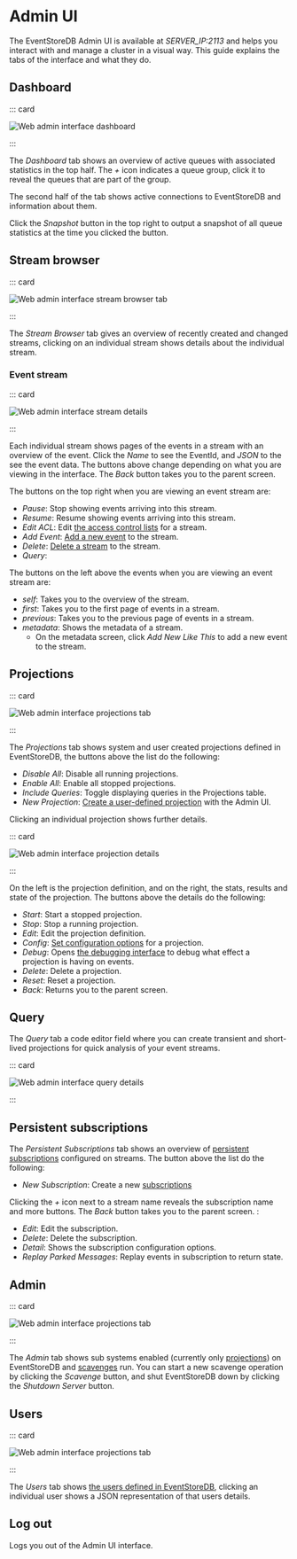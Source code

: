# Admin UI

The EventStoreDB Admin UI is available at _SERVER_IP:2113_ and helps you interact with and manage a cluster in a visual way. This guide explains the tabs of the interface and what they do.

## Dashboard

::: card

![Web admin interface dashboard](../images/wai-dashboard.png)

:::

The _Dashboard_ tab shows an overview of active queues with associated statistics in the top half. The _+_ icon indicates a queue group, click it to reveal the queues that are part of the group.

The second half of the tab shows active connections to EventStoreDB and information about them.

Click the _Snapshot_ button in the top right to output a snapshot of all queue statistics at the time you clicked the button.

## Stream browser

::: card

![Web admin interface stream browser tab](../images/wai-stream-browser.png)

:::

The _Stream Browser_ tab gives an overview of recently created and changed streams, clicking on an individual stream shows details about the individual stream.

### Event stream

::: card

![Web admin interface stream details](../images/wai-stream-details.png)

:::

Each individual stream shows pages of the events in a stream with an overview of the event. Click the _Name_ to see the EventId, and _JSON_ to the see the event data. The buttons above change depending on what you are viewing in the interface. The _Back_ button takes you to the parent screen.

The buttons on the top right when you are viewing an event stream are:

- _Pause_: Stop showing events arriving into this stream.
- _Resume_: Resume showing events arriving into this stream.
- _Edit ACL_: Edit [the access control lists](../security/acl.md) for a stream.
- _Add Event_: [Add a new event](../../http-api/writing-events.md) to the stream.
- _Delete_: [Delete a stream](../../http-api/deleting-a-stream.md) to the stream.
- _Query_:

The buttons on the left above the events when you are viewing an event stream are:

- _self_: Takes you to the overview of the stream.
- _first_: Takes you to the first page of events in a stream.
- _previous_: Takes you to the previous page of events in a stream.
- _metadata_: Shows the metadata of a stream.
  - On the metadata screen, click _Add New Like This_ to add a new event to the stream.

## Projections

::: card

![Web admin interface projections tab](../images/wai-projections.png)

:::

The _Projections_ tab shows system and user created projections defined in EventStoreDB, the buttons above the list do the following:

- _Disable All_: Disable all running projections.
- _Enable All_: Enable all stopped projections.
- _Include Queries_: Toggle displaying queries in the Projections table.
- _New Projection_: [Create a user-defined projection](../projections/user-defined-projections.md) with the Admin UI.

Clicking an individual projection shows further details.

::: card

![Web admin interface projection details](../images/wai-projection-details.jpg)

:::

On the left is the projection definition, and on the right, the stats, results and state of the projection. The buttons above the details do the following:

- _Start_: Start a stopped projection.
- _Stop_: Stop a running projection.
- _Edit_: Edit the projection definition.
- _Config_: [Set configuration options](../projections/projections-config.md) for a projection.
- _Debug_: Opens [the debugging interface](../projections/debugging.md) to debug what effect a projection is having on events.
- _Delete_: Delete a projection.
- _Reset_: Reset a projection.
- _Back_: Returns you to the parent screen.

## Query

The _Query_ tab a code editor field where you can create transient and short-lived projections for quick analysis of your event streams.

::: card

![Web admin interface query details](../images/wai-query-details.png)

:::

## Persistent subscriptions

The _Persistent Subscriptions_ tab shows an overview of [persistent subscriptions](../../http-api/persistent-subscriptions.md) configured on streams. The button above the list do the following:

- _New Subscription_: Create a new [subscriptions](../../http-api/reading-subscribing-events.md)

Clicking the _+_ icon next to a stream name reveals the subscription name and more buttons. The _Back_ button takes you to the parent screen. :

- _Edit_: Edit the subscription.
- _Delete_: Delete the subscription.
- _Detail_: Shows the subscription configuration options.
- _Replay Parked Messages_: Replay events in subscription to return state.

## Admin

::: card

![Web admin interface projections tab](../images/wai-admin.png)

:::

The _Admin_ tab shows sub systems enabled (currently only [projections](../projections/)) on EventStoreDB and [scavenges](../operations/scavenging.md) run. You can start a new scavenge operation by clicking the _Scavenge_ button, and shut EventStoreDB down by clicking the _Shutdown Server_ button.

## Users

::: card

![Web admin interface projections tab](../images/wai-users.png)

:::

The _Users_ tab shows [the users defined in EventStoreDB](../security/acl.md), clicking an individual user shows a JSON representation of that users details.

## Log out

Logs you out of the Admin UI interface.
